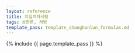 ```yaml
---
layout: reference
title: 지실치자시탕
tags: 상한론, 처방
template_pass: template_shanghanlun_formulas.md
---
```



{% include {{ page.template_pass }} %}